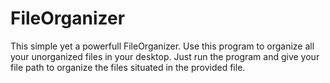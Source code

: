 # FileOrganizer

This simple yet a powerfull FileOrganizer.
Use this program to organize all your unorganized files in your desktop.
Just run the program and give your file path to organize the files situated in the provided file.
